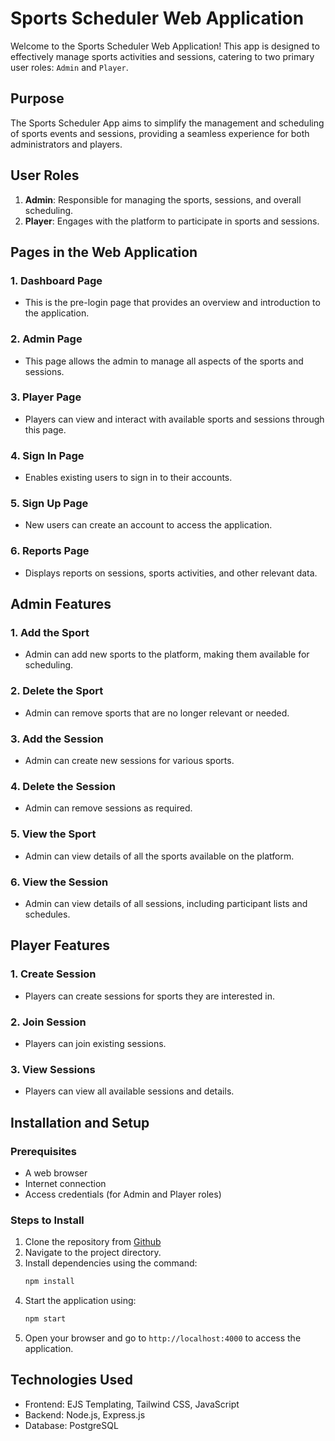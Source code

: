 # Sports Scheduler Web Application

Welcome to the Sports Scheduler Web Application! This app is designed to effectively manage sports activities and sessions, catering to two primary user roles: `Admin` and `Player`.

## Purpose
The Sports Scheduler App aims to simplify the management and scheduling of sports events and sessions, providing a seamless experience for both administrators and players.

## User Roles
1. **Admin**: Responsible for managing the sports, sessions, and overall scheduling.
2. **Player**: Engages with the platform to participate in sports and sessions.

## Pages in the Web Application

### 1. **Dashboard Page**
   - This is the pre-login page that provides an overview and introduction to the application.

### 2. **Admin Page**
   - This page allows the admin to manage all aspects of the sports and sessions.

### 3. **Player Page**
   - Players can view and interact with available sports and sessions through this page.

### 4. **Sign In Page**
   - Enables existing users to sign in to their accounts.

### 5. **Sign Up Page**
   - New users can create an account to access the application.

### 6. **Reports Page**
   - Displays reports on sessions, sports activities, and other relevant data.

## Admin Features

### 1. **Add the Sport**
   - Admin can add new sports to the platform, making them available for scheduling.

### 2. **Delete the Sport**
   - Admin can remove sports that are no longer relevant or needed.

### 3. **Add the Session**
   - Admin can create new sessions for various sports.

### 4. **Delete the Session**
   - Admin can remove sessions as required.

### 5. **View the Sport**
   - Admin can view details of all the sports available on the platform.

### 6. **View the Session**
   - Admin can view details of all sessions, including participant lists and schedules.

## Player Features

### 1. **Create Session**
   - Players can create sessions for sports they are interested in.

### 2. **Join Session**
   - Players can join existing sessions.

### 3. **View Sessions**
   - Players can view all available sessions and details.

## Installation and Setup

### Prerequisites
- A web browser
- Internet connection
- Access credentials (for Admin and Player roles)

### Steps to Install
1. Clone the repository from <a href="https://github.com/gubbala-santosh-kumar/Sports-Scheduler-app">Github</a>
2. Navigate to the project directory.
3. Install dependencies using the command:
   ```bash
   npm install
   ```
4. Start the application using:
   ```bash
   npm start
   ```
5. Open your browser and go to `http://localhost:4000` to access the application.

## Technologies Used
- Frontend: EJS Templating, Tailwind CSS, JavaScript
- Backend: Node.js, Express.js
- Database: PostgreSQL